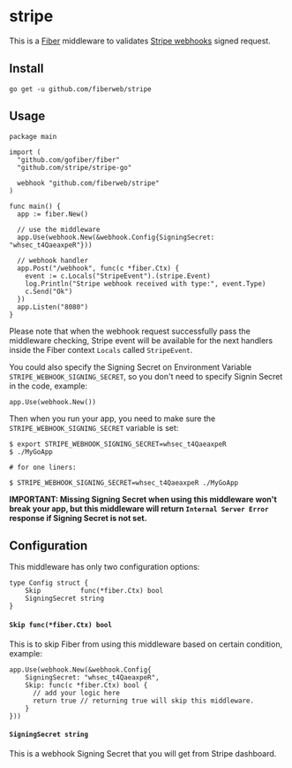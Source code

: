 # stripe
This is a [Fiber](https://github.com/gofiber/fiber) middleware to validates [Stripe webhooks](https://stripe.com/docs/webhooks) signed request.

## Install

```
go get -u github.com/fiberweb/stripe
```

## Usage

```
package main

import (
  "github.com/gofiber/fiber"
  "github.com/stripe/stripe-go"
  
  webhook "github.com/fiberweb/stripe"
)

func main() {
  app := fiber.New()
  
  // use the middleware
  app.Use(webhook.New(&webhook.Config{SigningSecret: "whsec_t4QaeaxpeR"}))
  
  // webhook handler
  app.Post("/webhook", func(c *fiber.Ctx) {
    event := c.Locals("StripeEvent").(stripe.Event)
    log.Println("Stripe webhook received with type:", event.Type)
    c.Send("Ok")
  })
  app.Listen("8080")
}
```

Please note that when the webhook request successfully pass the middleware checking, Stripe event will be available for the next handlers inside the Fiber context `Locals` called `StripeEvent`.

You could also specify the Signing Secret on Environment Variable `STRIPE_WEBHOOK_SIGNING_SECRET`, so you don't need to specify Signin Secret in the code, example:

```
app.Use(webhook.New())
```

Then when you run your app, you need to make sure the `STRIPE_WEBHOOK_SIGNING_SECRET` variable is set:

```
$ export STRIPE_WEBHOOK_SIGNING_SECRET=whsec_t4QaeaxpeR
$ ./MyGoApp

# for one liners:

$ STRIPE_WEBHOOK_SIGNING_SECRET=whsec_t4QaeaxpeR ./MyGoApp
```

**IMPORTANT: Missing Signing Secret when using this middleware won't break your app, but this middleware will return `Internal Server Error` response if Signing Secret is not set.**

## Configuration

This middleware has only two configuration options:

```
type Config struct {
	Skip          func(*fiber.Ctx) bool
	SigningSecret string
}
```

#### `Skip func(*fiber.Ctx) bool`
This is to skip Fiber from using this middleware based on certain condition, example:

```
app.Use(webhook.New(&webhook.Config{
    SigningSecret: "whsec_t4QaeaxpeR",
    Skip: func(c *fiber.Ctx) bool {
      // add your logic here
      return true // returning true will skip this middleware.
    }
}))
```

#### `SigningSecret string`
This is a webhook Signing Secret that you will get from Stripe dashboard.
